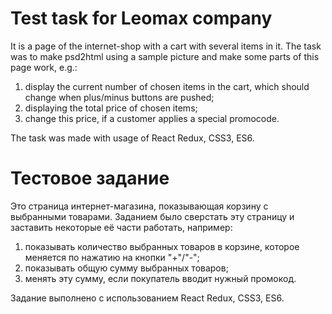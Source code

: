 # Test task for Leomax company

It is a page of the internet-shop with a cart with several items in it. The task was to make psd2html using a sample picture and make some parts of this page work, e.g.:
1. display the current number of chosen items in the cart, which should change when plus/minus buttons are pushed;
2. displaying the total price of chosen items;
3. change this price, if a customer applies a special promocode.

The task was made with usage of React Redux, CSS3, ES6.

# Тестовое задание 

Это страница интернет-магазина, показывающая корзину с выбранными товарами. Заданием было сверстать эту страницу и заставить некоторые её части работать, например:
1. показывать количество выбранных товаров в корзине, которое меняется по нажатию на кнопки "+"/"-";
2. показывать общую сумму выбранных товаров;
3. менять эту сумму, если покупатель вводит нужный промокод.

Задание выполнено с использованием React Redux, CSS3, ES6.
